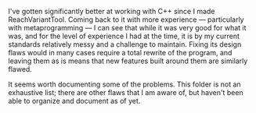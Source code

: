 
I've gotten significantly better at working with C++ since I made ReachVariantTool. Coming back to it with more experience &mdash; particularly with metaprogramming &mdash; I can see that while it was very good for what it was, and for the level of experience I had at the time, it is by my current standards relatively messy and a challenge to maintain. Fixing its design flaws would in many cases require a total rewrite of the program, and leaving them as is means that new features built around them are similarly flawed.

It seems worth documenting some of the problems. This folder is not an exhaustive list; there are other flaws that I am aware of, but haven't been able to organize and document as of yet.